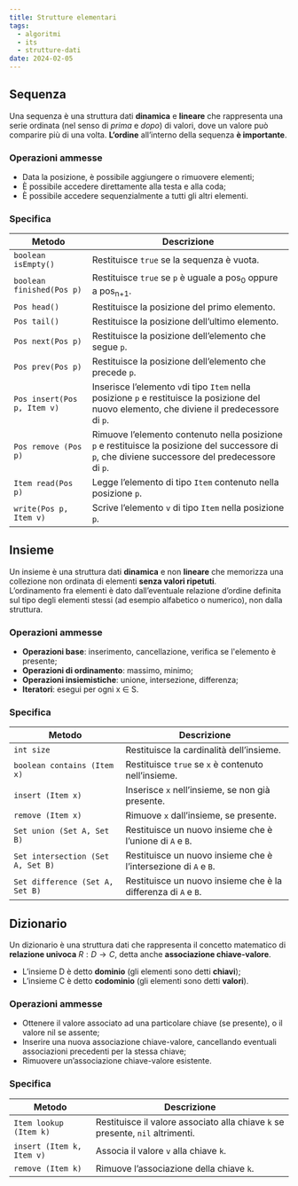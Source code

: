 ```yaml
---
title: Strutture elementari
tags:
  - algoritmi
  - its
  - strutture-dati
date: 2024-02-05
---
```

## Sequenza

Una sequenza è una struttura dati **dinamica** e **lineare** che rappresenta una serie ordinata (nel senso di *prima* e *dopo*) di valori, dove un valore può comparire più di una volta. **L’ordine** all’interno della sequenza **è importante**.

### Operazioni ammesse

- Data la posizione, è possibile aggiungere o rimuovere elementi;
- È possibile accedere direttamente alla testa e alla coda;
- È possibile accedere sequenzialmente a tutti gli altri elementi.

### Specifica

| Metodo | Descrizione |
| ---- | ---- |
| `boolean isEmpty()` | Restituisce `true` se la sequenza è vuota. |
| `boolean finished(Pos p)` | Restituisce `true` se `p` è uguale a pos<sub>0</sub> oppure a pos<sub>n+1</sub>. |
| `Pos head()` | Restituisce la posizione del primo elemento. |
| `Pos tail()` | Restituisce la posizione dell’ultimo elemento. |
| `Pos next(Pos p)` | Restituisce la posizione dell’elemento che segue `p`. |
| `Pos prev(Pos p)` | Restituisce la posizione dell’elemento che precede `p`. |
| `Pos insert(Pos p, Item v)` | Inserisce l’elemento `v`di tipo `Item` nella posizione `p` e restituisce la posizione del nuovo elemento, che diviene il predecessore di `p`. |
| `Pos remove (Pos p)` | Rimuove l’elemento contenuto nella posizione `p` e restituisce la posizione del successore di `p`, che diviene successore del predecessore di `p`. |
| `Item read(Pos p)` | Legge l’elemento di tipo `Item` contenuto nella posizione `p`. |
| `write(Pos p, Item v)` | Scrive l’elemento `v` di tipo `Item` nella posizione `p`. |

## Insieme

Un insieme è una struttura dati **dinamica** e non **lineare** che memorizza una collezione non ordinata di elementi **senza valori ripetuti**.<br>
L’ordinamento fra elementi è dato dall’eventuale relazione d’ordine definita sul tipo degli elementi stessi (ad esempio alfabetico o numerico), non dalla struttura.


### Operazioni ammesse

- **Operazioni base**: inserimento, cancellazione, verifica se l'elemento è presente;
- **Operazioni di ordinamento**: massimo, minimo;
- **Operazioni insiemistiche**: unione, intersezione, differenza;
- **Iteratori**: esegui per ogni x ∈ S.

### Specifica

| Metodo | Descrizione |
| ---- | ---- |
| `int size` | Restituisce la cardinalità dell’insieme. |
| `boolean contains (Item x)` | Restituisce `true` se `x` è contenuto nell’insieme. |
| `insert (Item x)` | Inserisce `x` nell’insieme, se non già presente. |
| `remove (Item x)` | Rimuove `x` dall’insieme, se presente. |
| `Set union (Set A, Set B)` | Restituisce un nuovo insieme che è l’unione di `A` e `B`. |
| `Set intersection (Set A, Set B)` | Restituisce un nuovo insieme che è l’intersezione di `A` e `B`. |
| `Set difference (Set A, Set B)` | Restituisce un nuovo insieme che è la differenza di `A` e `B`. |

## Dizionario

Un dizionario è una struttura dati che rappresenta il concetto matematico di **relazione univoca** $R: D → C$, detta anche **associazione chiave-valore**.
- L’insieme D è detto **dominio** (gli elementi sono detti **chiavi**);
- L’insieme C è detto **codominio** (gli elementi sono detti **valori**).

### Operazioni ammesse

- Ottenere il valore associato ad una particolare chiave (se presente), o il valore nil se assente;
- Inserire una nuova associazione chiave-valore, cancellando eventuali associazioni precedenti per la stessa chiave;
- Rimuovere un’associazione chiave-valore esistente.

### Specifica

| Metodo | Descrizione |
| ---- | ---- |
| `Item lookup (Item k)` | Restituisce il valore associato alla chiave `k` se presente, `nil` altrimenti. |
| `insert (Item k, Item v)` | Associa il valore `v` alla chiave `k`. |
| `remove (Item k)` | Rimuove l’associazione della chiave `k`. |
